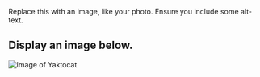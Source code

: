 Replace this with an image, like your photo. Ensure you include some alt-text.

## Display an image below.
![Image of Yaktocat](https://octodex.github.com/images/yaktocat.png)
